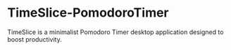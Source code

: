 # TimeSlice-PomodoroTimer
TimeSlice is a minimalist Pomodoro Timer desktop application designed to boost productivity.
